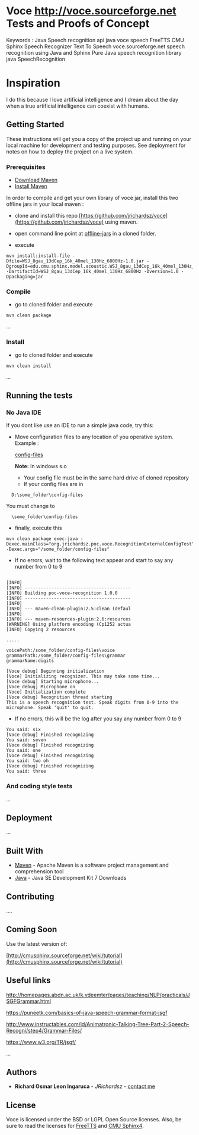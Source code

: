 # Voce http://voce.sourceforge.net Tests and Proofs of Concept

Keywords : Java Speech recognition api java voce speech FreeTTS CMU Sphinx Speech Recognizer Text To Speech voce.sourceforge.net speech recognition using Java and Sphinx Pure Java speech recognition library java SpeechRecognition 

# Inspiration

I do this because I love artificial intelligence and I dream about the day when a true artificial intelligence can coexist with humans.

## Getting Started

These instructions will get you a copy of the project up and running on your local machine for development and testing purposes. See deployment for notes on how to deploy the project on a live system.

### Prerequisites

- [Download Maven](http://maven.apache.org/download.cgi)
- [Install Maven](http://maven.apache.org/install.html)

In order to compile and get your own library of voce jar, install this two offline jars in your local maven :

- clone and install this repo [https://github.com/jrichardsz/voce](https://github.com/jrichardsz/voce) using maven.

- open command line point at [offline-jars](https://github.com/jrichardsz/java-speech-recognition-apis/tree/master/voce/offline-jars) in a cloned folder.

- execute


```
mvn install:install-file -Dfile=WSJ_8gau_13dCep_16k_40mel_130Hz_6800Hz-1.0.jar -DgroupId=edu.cmu.sphinx.model.acoustic.WSJ_8gau_13dCep_16k_40mel_130Hz_6800Hz -DartifactId=WSJ_8gau_13dCep_16k_40mel_130Hz_6800Hz -Dversion=1.0 -Dpackaging=jar

```

### Compile

- go to cloned folder and execute

```
mvn clean package
```

...

### Install

- go to cloned folder and execute

```
mvn clean install
```

...


## Running the tests

### No Java IDE

If you dont like use an IDE to run a simple java code, try this:

- Move configuration files to any location of you operative system. Example : 

  [config-files](./config-files)

  **Note:** In windows s.o 
  
  - Your config file must be in the same hard drive of cloned repository
  - If your config files are in
  
```
  D:\some_folder\config-files
```

  You must change to 

```
  \some_folder\config-files
```
  
- finally, execute this

```
mvn clean package exec:java -Dexec.mainClass="org.jrichardsz.poc.voce.RecognitionExternalConfigTest" -Dexec.args="/some_folder/config-files"
```

- If no errors, wait to the following text appear and start to say any number from 0 to 9

```

[INFO]
[INFO] ----------------------------------------
[INFO] Building poc-voce-recognition 1.0.0
[INFO] ----------------------------------------
[INFO]
[INFO] --- maven-clean-plugin:2.5:clean (defaul
[INFO]
[INFO] --- maven-resources-plugin:2.6:resources
[WARNING] Using platform encoding (Cp1252 actua
[INFO] Copying 2 resources

.....

voicePath:/some_folder/config-files\voice
grammarPath:/some_folder/config-files\grammar
grammarName:digits

[Voce debug] Beginning initialization
[Voce] Initializing recognizer. This may take some time...
[Voce debug] Starting microphone...
[Voce debug] Microphone on
[Voce] Initialization complete
[Voce debug] Recognition thread starting
This is a speech recognition test. Speak digits from 0-9 into the microphone. Speak 'quit' to quit.
```

- If no errors, this will be the log after you say any number from 0 to 9

```
You said: six
[Voce debug] Finished recognizing
You said: seven
[Voce debug] Finished recognizing
You said: one
[Voce debug] Finished recognizing
You said: two oh
[Voce debug] Finished recognizing
You said: three
```


### And coding style tests

...


## Deployment

...

## Built With

* [Maven](https://www.apache.org/) - Apache Maven is a software project management and comprehension tool
* [Java](http://www.oracle.com/technetwork/java/javase/downloads/jdk7-downloads-1880260.html) - Java SE Development Kit 7 Downloads

## Contributing

....

## Coming Soon
Use the latest version of:

[http://cmusphinx.sourceforge.net/wiki/tutorial](http://cmusphinx.sourceforge.net/wiki/tutorial)

## Useful links

http://homepages.abdn.ac.uk/k.vdeemter/pages/teaching/NLP/practicals/JSGFGrammar.html

https://puneetk.com/basics-of-java-speech-grammar-format-jsgf

http://www.instructables.com/id/Animatronic-Talking-Tree-Part-2-Speech-Recogni/step4/Grammar-Files/

https://www.w3.org/TR/jsgf/

...

## Authors

* **Richard Osmar Leon Ingaruca** - *JRichardsz* - [contact me](http://jrichardsz.github.io)

## License

Voce is licensed under the BSD or LGPL Open Source licenses.  Also, be sure to read the licenses for [FreeTTS](http://freetts.sourceforge.net/docs/index.php) and [CMU Sphinx4](http://cmusphinx.sourceforge.net/wiki/tutorialsphinx4).
